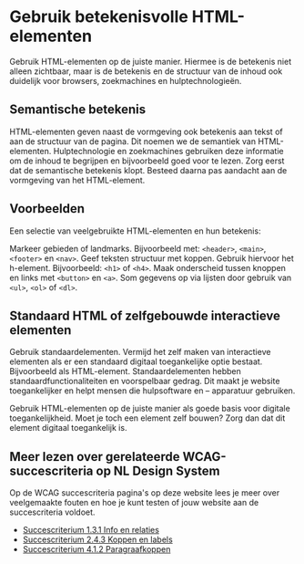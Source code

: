 <!-- @license CC0-1.0 -->

# Gebruik betekenisvolle HTML-elementen

Gebruik HTML-elementen op de juiste manier. Hiermee is de betekenis niet alleen zichtbaar, maar is de betekenis en de structuur van de inhoud ook duidelijk voor browsers, zoekmachines en hulptechnologieën.

## Semantische betekenis

HTML-elementen geven naast de vormgeving ook betekenis aan tekst of aan de structuur van de pagina. Dit noemen we de semantiek van HTML-elementen. Hulptechnologie en zoekmachines gebruiken deze informatie om de inhoud te begrijpen en bijvoorbeeld goed voor te lezen. Zorg eerst dat de semantische betekenis klopt. Besteed daarna pas aandacht aan de vormgeving van het HTML-element.

## Voorbeelden

Een selectie van veelgebruikte HTML-elementen en hun betekenis:

Markeer gebieden of landmarks. Bijvoorbeeld met: `<header>`, `<main>`, `<footer>` en `<nav>`.
Geef teksten structuur met koppen. Gebruik hiervoor het h-element. Bijvoorbeeld: `<h1>` of `<h4>`.
Maak onderscheid tussen knoppen en links met `<button>` en `<a>`.
Som gegevens op via lijsten door gebruik van `<ul>`, `<ol>` of `<dl>`.

## Standaard HTML of zelfgebouwde interactieve elementen

Gebruik standaardelementen. Vermijd het zelf maken van interactieve elementen als er een standaard digitaal toegankelijke optie bestaat. Bijvoorbeeld als HTML-element. Standaardelementen hebben standaardfunctionaliteiten en voorspelbaar gedrag. Dit maakt je website toegankelijker en helpt mensen die hulpsoftware en – apparatuur gebruiken.

Gebruik HTML-elementen op de juiste manier als goede basis voor digitale toegankelijkheid. Moet je toch een element zelf bouwen? Zorg dan dat dit element digitaal toegankelijk is.

## Meer lezen over gerelateerde WCAG-succescriteria op NL Design System

Op de WCAG succescriteria pagina's op deze website lees je meer over veelgemaakte fouten en hoe je kunt testen of jouw website aan de succescriteria voldoet.

- [Succescriterium 1.3.1 Info en relaties](https://nldesignsystem.nl/wcag/1.3.1)
- [Succescriterium 2.4.3 Koppen en labels](https://nldesignsystem.nl/wcag/2.4.3)
- [Succescriterium 4.1.2 Paragraafkoppen](https://nldesignsystem.nl/wcag/4.1.2)
